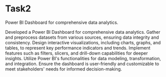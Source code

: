 # Task2
 Power BI Dashboard for comprehensive data analytics.



Developed a Power BI Dashboard for
comprehensive data analytics. Gather and
preprocess datasets from various sources,
ensuring data integrity and consistency. Design
interactive visualizations, including charts,
graphs, and tables, to represent key
performance indicators and trends. Implement
features such as filters, slicers, and drill-down
capabilities for deeper insights. Utilize Power
BI's functionalities for data modeling,
transformation, and integration. Ensure the
dashboard is user-friendly and customizable to
meet stakeholders' needs for informed
decision-making.
